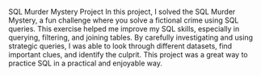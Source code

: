 SQL Murder Mystery Project
In this project, I solved the SQL Murder Mystery, a fun challenge where you solve a fictional crime using SQL queries. This exercise helped me improve my SQL skills, especially in querying, filtering, and joining tables. By carefully investigating and using strategic queries, I was able to look through different datasets, find important clues, and identify the culprit. This project was a great way to practice SQL in a practical and enjoyable way.
